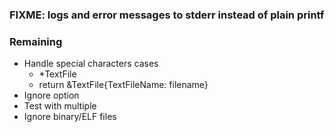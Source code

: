 ### FIXME: logs and error messages to stderr instead of plain printf

### Remaining

- Handle special characters cases
  - \*TextFile
  - return &TextFile{TextFileName: filename}
- Ignore option
- Test with multiple
- Ignore binary/ELF files
